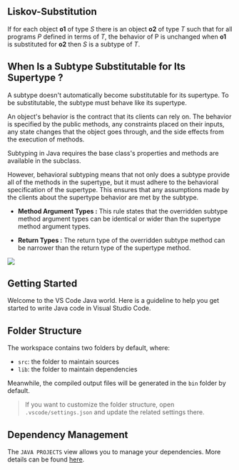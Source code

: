 ## Liskov-Substitution
 
  If for each object <b>o1</b> of type <i>S</i> there is an object <b>o2</b> of type <i>T</i> such that for all programs <i>P</i> defined in terms of <i>T</i>, the behavior of P is unchanged when <b>o1</b> is substituted for <b>o2</b> then <i>S</i> is a subtype of <i>T</i>.


## When Is a Subtype Substitutable for Its Supertype ?

A subtype doesn't automatically become substitutable for its supertype. To be substitutable, the subtype must behave like its supertype.

An object's behavior is the contract that its clients can rely on. The behavior is specified by the public methods, any constraints placed on their inputs, any state changes that the object goes through, and the side effects from the execution of methods.

Subtyping in Java requires the base class's properties and methods are available in the subclass.

However, behavioral subtyping means that not only does a subtype provide all of the methods in the supertype, but it must adhere to the behavioral specification of the supertype. This ensures that any assumptions made by the clients about the supertype behavior are met by the subtype.
- <b>Method Argument Types :</b> This rule states that the overridden subtype method argument types can be identical or wider than the supertype method argument types.

- <b>Return Types :</b> The return type of the overridden subtype method can be narrower than the return type of the supertype method. 

![](https://miro.medium.com/max/828/1*yKk2XKJaCLNlDxQMx1r55Q.png)
## Getting Started

Welcome to the VS Code Java world. Here is a guideline to help you get started to write Java code in Visual Studio Code.

## Folder Structure

The workspace contains two folders by default, where:

- `src`: the folder to maintain sources
- `lib`: the folder to maintain dependencies

Meanwhile, the compiled output files will be generated in the `bin` folder by default.

> If you want to customize the folder structure, open `.vscode/settings.json` and update the related settings there.

## Dependency Management

The `JAVA PROJECTS` view allows you to manage your dependencies. More details can be found [here](https://github.com/microsoft/vscode-java-dependency#manage-dependencies).
